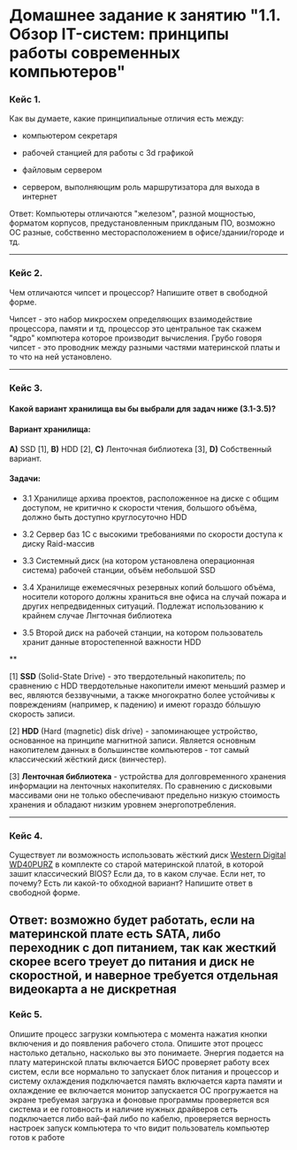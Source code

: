 # Домашнее задание к занятию "1.1. Обзор IT-систем: принципы работы современных компьютеров"

### Кейс 1.

Как вы думаете, какие принципиальные отличия есть между:

* компьютером секретаря

* рабочей станцией для работы с 3d графикой

* файловым сервером

* сервером, выполняющим роль маршрутизатора для выхода в интернет

Ответ: Компьютеры отличаются "железом", разной мощностью, форматом корпусов, предустановленным приклданым ПО, возможно ОС разные, собственно месторасположением в офисе/здании/городе и тд.

---

### Кейс 2.

Чем отличаются чипсет и процессор? Напишите ответ в свободной форме.

Чипсет - это набор микросхем определяющих взаимодействие процессора, памяти и тд, процессор это центральное так скажем "ядро" компютера которое производит вычисления. Грубо говоря чипсет - это проводник между разными частями материнской платы и то что на ней установлено. 

---

### Кейс 3.

#### Какой вариант хранилища вы бы выбрали для задач ниже (3.1-3.5)?


#### Вариант хранилища:

**А)** SSD [1], **B)** HDD [2], **C)** Ленточная библиотека [3], **D)** Собственный вариант.

#### Задачи:

* 3.1 Хранилище архива проектов, расположенное на диске с общим доступом, не критично к скорости чтения, большого объёма, должно быть доступно круглосуточно
  HDD

* 3.2 Сервер баз 1С с высокими требованиями по скорости доступа к диску
  Raid-массив

* 3.3 Системный диск (на котором установлена операционная система) рабочей станции, объём небольшой
  SSD

* 3.4 Хранилище ежемесячных резервных копий большого объёма, носители которого должны храниться вне офиса на случай пожара и других непредвиденных ситуаций. Подлежат использованию к крайнем случае
  Лнгточная библиотека

* 3.5 Второй диск на рабочей станции, на котором пользователь хранит данные второстепенной важности
  HDD

**

[1] **SSD** (Solid-State Drive) - это твердотельный накопитель; по сравнению с HDD твердотельные накопители имеют меньший размер и вес, являются беззвучными, а также многократно более устойчивы к повреждениям (например, к падению) и имеют гораздо бóльшую скорость записи.

[2] **HDD** (Hard (magnetic) disk drive) - запоминающее устройство, основанное на принципе магнитной записи. Является основным накопителем данных в большинстве компьютеров - тот самый классический жёсткий диск (винчестер).

[3] **Ленточная библиотека** - устройства для долговременного хранения информации на ленточных накопителях. По сравнению с дисковыми массивами они не только обеспечивают предельно низкую стоимость хранения и обладают низким уровнем энергопотребления.

---

### Кейс 4.

Существует ли возможность использовать жёсткий диск [Western Digital WD40PURZ](https://market.yandex.ru/product--zhestkii-disk-western-digital-wd40purz/1729220435) в комплекте со старой материнской платой, в которой зашит классический BIOS?
Если да, то в каком случае. Если нет, то почему? Есть ли какой-то обходной вариант? Напишите ответ в свободной форме.

Ответ: возможно будет работать, если на материнской плате есть SATA, либо переходник с доп питанием, так как жесткий скорее всего треует до питания 
и диск не скоростной, и наверное требуется отдельная видеокарта а не дискретная
---

### Кейс 5.

Опишите процесс загрузки компьютера с момента нажатия кнопки включения и до появления рабочего стола.
Опишите этот процесс настолько детально, насколько вы это понимаете.
Энергия подается на плату материнской платы
включается БИОС
проверяет работу всех систем, если все нормально то
запускает блок питания и процессор и систему охлаждения
подключается память
включается карта памяти и охлаждение ее
включается монитор
запускается ОС
прогружается на экране требуемая загрузка и фоновые программы
проверяется вся система и ее готовность и наличие нужных драйверов
сеть подключается либо вай-фай либо по кабелю, проверяется верность настроек
запуск компьютера то что видит пользователь
компьютер готов к работе
